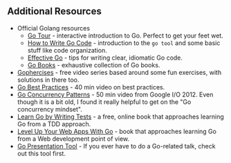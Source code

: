 ## Additional Resources
- Official Golang resources
    - [Go Tour](https://tour.golang.org) - interactive introduction to Go. Perfect to get your feet wet.
    - [How to Write Go Code](https://golang.org/doc/code.html) - introduction to the `go tool` and some basic stuff like code organization.
    - [Effective Go](https://golang.org/doc/effective_go.html) - tips for writing clear, idiomatic Go code.
    - [Go Books](https://github.com/golang/go/wiki/Books) - exhaustive collection of Go books.
- [Gophercises](https://gophercises.com) - free video series based around some fun exercises, with solutions in there too.
- [Go Best Practices](https://www.youtube.com/watch?v=MzTcsI6tn-0&t=42s) - 40 min video on best practices.
- [Go Concurrency Patterns](https://www.youtube.com/watch?v=f6kdp27TYZs) - 50 min video from Google I/O 2012. Even though it is a bit old, I found it really helpful to get on the "Go concurrency mindset".
- [Learn Go by Writing Tests](https://quii.gitbook.io/learn-go-with-tests) - a free, online book that approaches learning Go from a TDD approach.
- [Level Up Your Web Apps With Go](https://www.sitepoint.com/premium/books/level-up-your-web-apps-with-go) - book that approaches learning Go from a Web development point of view.
- [Go Presentation Tool](http://halyph.com/blog/2015/05/18/golang-presentation-tool.html) - If you ever have to do a Go-related talk, check out this tool first.
